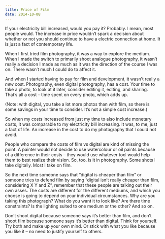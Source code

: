 ```yaml
---
title: Price of Film
date: 2014-10-08
---
```



If your electricity bill increased, would you pay it? Probably. I mean, most people would. The increase in price wouldn’t spark a decision about whether or not you should continue to have a electric connection at home. It is just a fact of contemporary life.

When I first tried film photography, it was a way to explore the medium. When I made the switch to primarily shoot analogue photography, it wasn’t really a decision I made as much as it was the direction of the course I was on. There wasn’t much I could do to affect it.


And when I started having to pay for film and development, it wasn’t really a _new_ cost. Photography, even digital photography, has a cost. Your time to take a photo, to look at it later, consider editing it, editing, and sharing. That’s all a cost – time spent on every photo, which adds up.

(Note: with digital, you take a lot more photos than with film, so there is some savings in your time to consider. It’s not a simple cost increase.)

So when my costs increased from just my time to also include monetary costs, it was comparable to my electricity bill increasing. It was, to me, just a fact of life. An increase in the cost to do my photography that I could not avoid.

People who compare the costs of film vs digital are kind of missing the point. A painter would not decide to use watercolour or oil paints because of a difference in their costs – they would use whatever tool would help them to best realize their vision. So, too, is it in photography. Some shots I take digitally. Most I take on film.

So the next time someone says that “digital is cheaper than film” or someone tries to defend film by saying “digital isn’t really cheaper than film, considering X Y and Z”, remember that these people are talking out their own asses. The costs are different for the different mediums, and which you choose is going to depend on your individual circumstances. Why are you taking this photograph? What do you want it to look like? Are there time constraints? Is the lighting suited to one medium or the other? And so on.

Don’t shoot digital because someone says it’s better than film, and don’t shoot film because someone says it’s better than digital. Think for yourself. Try both and make up your own mind. Or stick with what you like because you like it – no need to justify yourself to others.


  